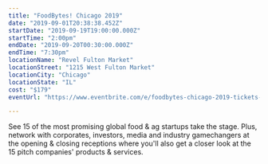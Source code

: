 ```yaml
---
title: "FoodBytes! Chicago 2019"
date: "2019-09-01T20:38:38.452Z"
startDate: "2019-09-19T19:00:00.000Z"
startTime: "2:00pm"
endDate: "2019-09-20T00:30:00.000Z"
endTime: "7:30pm"
locationName: "Revel Fulton Market"
locationStreet: "1215 West Fulton Market"
locationCity: "Chicago"
locationState: "IL"
cost: "$179"
eventUrl: "https://www.eventbrite.com/e/foodbytes-chicago-2019-tickets-67227720923"

---
```


See 15 of the most promising global food & ag startups take the stage. Plus, network with corporates, investors, media and industry gamechangers at the opening & closing receptions where you'll also get a closer look at the 15 pitch companies' products & services.


